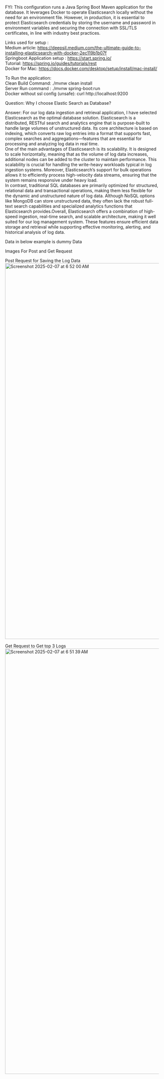 FYI: This configuration runs a Java Spring Boot Maven application for the database. It leverages Docker to operate Elasticsearch locally without the need for an environment file. However, in production, it is essential to protect Elasticsearch credentials by storing the username and password in environment variables and securing the connection with SSL/TLS certificates, in line with industry best practices.

Links used for setup :  
Medium article: https://deepsil.medium.com/the-ultimate-guide-to-installing-elasticsearch-with-docker-2ec119b1b07f  
Springboot Application setup : https://start.spring.io/  
Tutorial: https://spring.io/guides/tutorials/rest  
Docker for Mac: https://docs.docker.com/desktop/setup/install/mac-install/  

To Run the application:     
Clean Build Command: ./mvnw clean install    
Server Run command : ./mvnw spring-boot:run  
Docker without ssl config (unsafe): curl http://localhost:9200   



Question: Why I choose Elastic Search as Database?  

Answer: For our log data ingestion and retrieval application, I have selected Elasticsearch as the optimal database solution. Elasticsearch is a distributed, RESTful search and analytics engine that is purpose-built to handle large volumes of unstructured data. Its core architecture is based on indexing, which converts raw log entries into a format that supports fast, complex searches and aggregations—features that are essential for processing and analyzing log data in real time.  
One of the main advantages of Elasticsearch is its scalability. It is designed to scale horizontally, meaning that as the volume of log data increases, additional nodes can be added to the cluster to maintain performance. This scalability is crucial for handling the write-heavy workloads typical in log ingestion systems. Moreover, Elasticsearch’s support for bulk operations allows it to efficiently process high-velocity data streams, ensuring that the system remains responsive under heavy load.  
In contrast, traditional SQL databases are primarily optimized for structured, relational data and transactional operations, making them less flexible for the dynamic and unstructured nature of log data. Although NoSQL options like MongoDB can store unstructured data, they often lack the robust full-text search capabilities and specialized analytics functions that Elasticsearch provides.Overall, Elasticsearch offers a combination of high-speed ingestion, real-time search, and scalable architecture, making it well suited for our log management system. These features ensure efficient data storage and retrieval while supporting effective monitoring, alerting, and historical analysis of log data.  



Data in below example is dummy Data 

Images For Post and Get Request

Post Request for Saving the Log Data
<img width="1229" alt="Screenshot 2025-02-07 at 6 52 00 AM" src="https://github.com/user-attachments/assets/6abee5fd-c26a-4e76-a81c-07f253a0b14b" />

Get Request to Get top 3 Logs
<img width="1391" alt="Screenshot 2025-02-07 at 6 51 39 AM" src="https://github.com/user-attachments/assets/e7ecad68-0eb1-4df0-b074-b3fea6cd90cb" />


